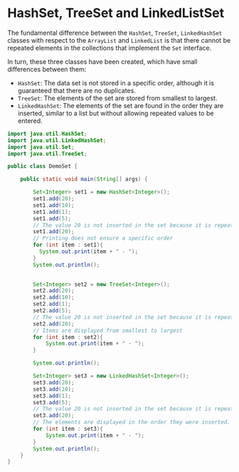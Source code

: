 # HashSet, TreeSet and LinkedListSet 

The fundamental difference between the `HashSet`, `TreeSet`, `LinkedHashSet` classes with respect to the `ArrayList` and `LinkedList` is that there cannot be repeated elements in the collections that implement the `Set` interface.

In turn, these three classes have been created, which have small differences between them:

- `HashSet`: The data set is not stored in a specific order, although it is guaranteed that there are no duplicates.
- `TreeSet`: The elements of the set are stored from smallest to largest.
- `LinkedHashSet`: The elements of the set are found in the order they are inserted, similar to a list but without allowing repeated values to be entered.

```java
import java.util.HashSet;
import java.util.LinkedHashSet;
import java.util.Set;
import java.util.TreeSet;

public class DemoSet {

    public static void main(String[] args) {

        Set<Integer> set1 = new HashSet<Integer>();
        set1.add(20);
        set1.add(10);
        set1.add(1);
        set1.add(5);
        // The value 20 is not inserted in the set because it is repeated.
        set1.add(20);
        // Printing does not ensure a specific order
        for (int item : set1){
          System.out.print(item + " - ");          
        }
        System.out.println();  
        

        Set<Integer> set2 = new TreeSet<Integer>();
        set2.add(20);
        set2.add(10);
        set2.add(1);
        set2.add(5);
        // The value 20 is not inserted in the set because it is repeated.
        set2.add(20);
        // Items are displayed from smallest to largest
        for (int item : set2){
            System.out.print(item + " - ");
        }

        System.out.println();

        Set<Integer> set3 = new LinkedHashSet<Integer>();
        set3.add(20);
        set3.add(10);
        set3.add(1);
        set3.add(5);
        // The value 20 is not inserted in the set because it is repeated.
        set3.add(20);
        // The elements are displayed in the order they were inserted.        
        for (int item : set3){
            System.out.print(item + " - ");
        }
        System.out.println();
    }
}
```